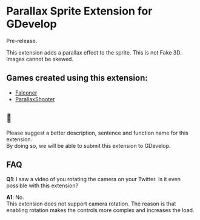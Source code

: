 # Parallax Sprite Extension for GDevelop
Pre-release.

This extension adds a parallax effect to the sprite.
This is not Fake 3D. Images cannot be skewed.

## Games created using this extension:
- [Falconer](https://pandako.itch.io/falconer)
- [ParallaxShooter](https://pandako.itch.io/parallaxshooter)

## 🤝
Please suggest a better description, sentence and function name for this extension.  
By doing so, we will be able to submit this extension to GDevelop.

## FAQ
**Q1**:
I saw a video of you rotating the camera on your Twitter. Is it even possible with this extension?

**A1**:
No.  
This extension does not support camera rotation. The reason is that enabling rotation makes the controls more complex and increases the load.